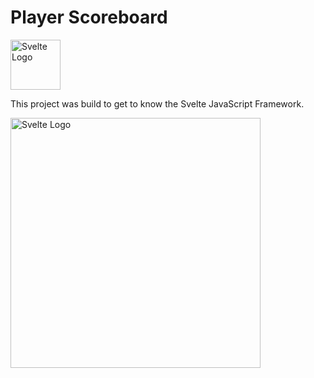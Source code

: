 
# Player Scoreboard

<img src="https://upload.wikimedia.org/wikipedia/commons/thumb/1/1b/Svelte_Logo.svg/220px-Svelte_Logo.svg.png" alt="Svelte Logo" width="80"/>

This project was build to get to know the Svelte JavaScript Framework.

<img src="https://user-images.githubusercontent.com/40543879/131122669-c3dbc925-aa86-4711-a551-d6b98eb3672c.gif" alt="Svelte Logo" width="400"/>